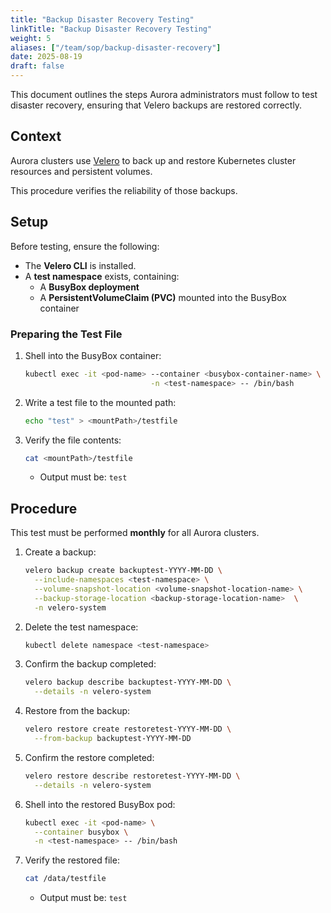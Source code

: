 ```yaml
---
title: "Backup Disaster Recovery Testing"
linkTitle: "Backup Disaster Recovery Testing"
weight: 5
aliases: ["/team/sop/backup-disaster-recovery"]
date: 2025-08-19
draft: false
---
```


This document outlines the steps Aurora administrators must follow to test disaster recovery, ensuring that Velero backups are restored correctly.

## Context

Aurora clusters use [Velero](https://velero.io/docs/v1.16/) to back up and restore Kubernetes cluster resources and persistent volumes.

This procedure verifies the reliability of those backups.

## Setup

Before testing, ensure the following:

- The **Velero CLI** is installed.  
- A **test namespace** exists, containing:  
  - A **BusyBox deployment**  
  - A **PersistentVolumeClaim (PVC)** mounted into the BusyBox container  

### Preparing the Test File

1. Shell into the BusyBox container:
   ```bash
   kubectl exec -it <pod-name> --container <busybox-container-name> \
                               -n <test-namespace> -- /bin/bash
   ```

2. Write a test file to the mounted path:
   ```bash
   echo "test" > <mountPath>/testfile
   ```

3. Verify the file contents:
   ```bash
   cat <mountPath>/testfile
   ```
   - Output must be: `test`

## Procedure

This test must be performed **monthly** for all Aurora clusters.

1. Create a backup:
   ```bash
   velero backup create backuptest-YYYY-MM-DD \
     --include-namespaces <test-namespace> \
     --volume-snapshot-location <volume-snapshot-location-name> \
     --backup-storage-location <backup-storage-location-name>  \
     -n velero-system
   ```

2. Delete the test namespace:
   ```bash
   kubectl delete namespace <test-namespace>
   ```

3. Confirm the backup completed:
   ```bash
   velero backup describe backuptest-YYYY-MM-DD \
     --details -n velero-system
   ```

4. Restore from the backup:
   ```bash
   velero restore create restoretest-YYYY-MM-DD \
     --from-backup backuptest-YYYY-MM-DD
   ```

5. Confirm the restore completed:
   ```bash
   velero restore describe restoretest-YYYY-MM-DD \
     --details -n velero-system
   ```

6. Shell into the restored BusyBox pod:
   ```bash
   kubectl exec -it <pod-name> \
     --container busybox \
     -n <test-namespace> -- /bin/bash
   ```

7. Verify the restored file:
   ```bash
   cat /data/testfile
   ```
   - Output must be: `test`
